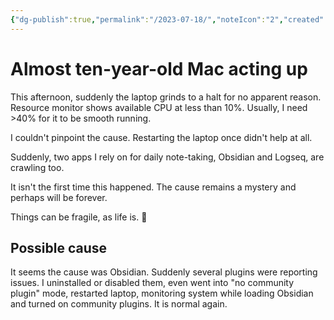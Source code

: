 ```yaml
---
{"dg-publish":true,"permalink":"/2023-07-18/","noteIcon":"2","created":"","updated":""}
---
```


# Almost ten-year-old Mac acting up

This afternoon, suddenly the laptop grinds to a halt for no apparent reason. Resource monitor shows available CPU at less than 10%. Usually, I need >40% for it to be smooth running.

I couldn't pinpoint the cause. Restarting the laptop once didn't help at all.

Suddenly, two apps I rely on for daily note-taking, Obsidian and Logseq, are crawling too.

It isn't the first time this happened. The cause remains a mystery and perhaps will be forever.

Things can be fragile, as life is. 🥲

## Possible cause

It seems the cause was Obsidian. Suddenly several plugins were reporting issues. I uninstalled or disabled them, even went into "no community plugin" mode, restarted laptop, monitoring system while loading Obsidian and turned on community plugins. It is normal again.